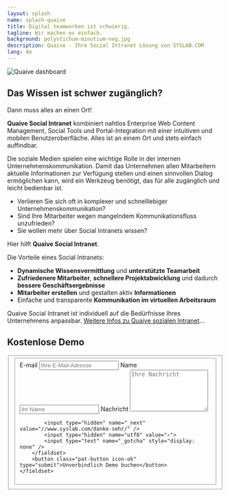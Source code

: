 ```yaml
---
layout: splash
name: splash-quaive
title: Digital teamworken ist schwierig.
tagline: Wir machen es einfach.
background: polystichum-minutium-neg.jpg
description: Quaive - Ihre Social Intranet Lösung von SYSLAB.COM
lang: de
---
```



![Quaive dashboard](/media/quaive-screenshots/quaive-dashboard.jpg)


## Das Wissen ist schwer zugänglich?

<p class="ankeiler byline">Dann muss alles an einen Ort!</p>

**Quaive Social Intranet** kombiniert nahtlos Enterprise Web Content Management, Social Tools und Portal-Integration mit einer intuitiven und mobilen Benutzeroberfläche. Alles ist an einem Ort und stets einfach auffindbar.


Die soziale Medien spielen eine wichtige Rolle in der internen Unternehmenskommunikation. Damit das Unternehmen allen Mitarbeitern aktuelle Informationen zur Verfügung stellen und einen sinnvollen Dialog ermöglichen kann, wird ein Werkzeug benötigt, das für alle zugänglich und leicht bedienbar ist. 

- Verlieren Sie sich oft in komplexer und schnelllebiger Unternehmenskommunikation?
- Sind Ihre Mitarbeiter wegen mangelndem Kommunikationsfluss unzufrieden? 
- Sie wollen mehr über Social Intranets wissen?

Hier hilft **Quaive Social Intranet**.

Die Vorteile eines Social Intranets:

- **Dynamische Wissensvermittlung** und **unterstützte Teamarbeit**
- **Zufriedenere Mitarbeiter**, **schnellere Projektabwicklung** und dadurch **bessere Geschäftsergebnisse**
- **Mitarbeiter erstellen** und gestalten aktiv **Informationen**
- Einfache und transparente **Kommunikation im virtuellen Arbeitsraum**

Quaive Social Intranet ist individuell auf die Bedürfnisse Ihres Unternehmens anpassbar. <a href="/startseite/#intranet-solutions">Weitere Infos zu Quaive sozialen Intranet</a>…

## Kostenlose Demo

<form accept-charset="UTF-8" action="https://formspree.io/axkqqrex" method="POST">
    <fieldset class="vertical">
        <fieldset class="group">
            <label>
                E-mail
                <input type="email" name="email" placeholder="Ihre E-Mail-Adresse">
            </label>
            <label>
                Name
                <input type="text" name="name" placeholder="Ihr Name">
            </label>
            <label>
                Nachricht
                <textarea name="text" rows="6" placeholder="Ihre Nachricht"></textarea>
            </label>

            <input type="hidden" name="_next" value="//www.syslab.com/danke-sehr/" />
            <input type="hidden" name="utf8" value="✓">
            <input type="text" name="_gotcha" style="display: none" />
        </fieldset>
        <button class="pat-button icon-ok" type="submit">Unverbindlich Demo buchen</button>
    </fieldset>
</form>